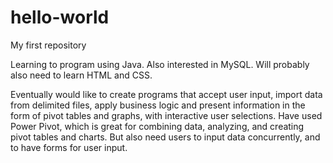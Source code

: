 # hello-world
My first repository

Learning to program using Java. 
Also interested in MySQL.
Will probably also need to learn HTML and CSS.

Eventually would like to create programs that accept user input, import data from delimited files, apply business logic and present information in the form of pivot tables and graphs, with interactive user selections.
Have used Power Pivot, which is great for combining data, analyzing, and creating pivot tables and charts. But also need users to input data concurrently, and to have forms for user input. 
